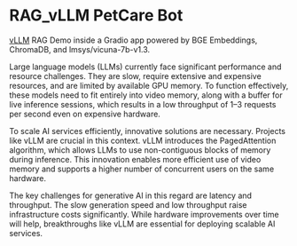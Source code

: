 # RAG_vLLM PetCare Bot
<a href="https://blog.vllm.ai/2023/06/20/vllm.html" target="_blank" >vLLM</a> RAG Demo inside a Gradio app powered by BGE Embeddings, ChromaDB, and lmsys/vicuna-7b-v1.3.

Large language models (LLMs) currently face significant performance and resource challenges. They are slow, require extensive and expensive resources, and are limited by available GPU memory. To function effectively, these models need to fit entirely into video memory, along with a buffer for live inference sessions, which results in a low throughput of 1–3 requests per second even on expensive hardware.

To scale AI services efficiently, innovative solutions are necessary. Projects like vLLM are crucial in this context. vLLM introduces the PagedAttention algorithm, which allows LLMs to use non-contiguous blocks of memory during inference. This innovation enables more efficient use of video memory and supports a higher number of concurrent users on the same hardware.

The key challenges for generative AI in this regard are latency and throughput. The slow generation speed and low throughput raise infrastructure costs significantly. While hardware improvements over time will help, breakthroughs like vLLM are essential for deploying scalable AI services.



